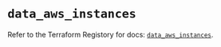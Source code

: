 # `data_aws_instances`

Refer to the Terraform Registory for docs: [`data_aws_instances`](https://registry.terraform.io/providers/hashicorp/aws/4.66.1/docs/data-sources/instances).
